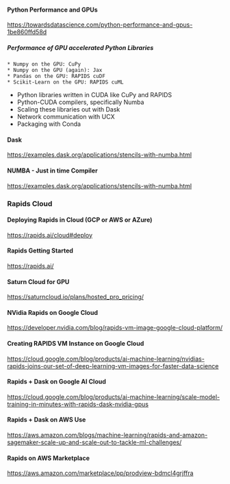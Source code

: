#### Python Performance and GPUs

https://towardsdatascience.com/python-performance-and-gpus-1be860ffd58d

#####  Performance of GPU accelerated Python Libraries
    * Numpy on the GPU: CuPy
    * Numpy on the GPU (again): Jax
    * Pandas on the GPU: RAPIDS cuDF
    * Scikit-Learn on the GPU: RAPIDS cuML

  * Python libraries written in CUDA like CuPy and RAPIDS
  * Python-CUDA compilers, specifically Numba
  * Scaling these libraries out with Dask
  * Network communication with UCX
  * Packaging with Conda


#### Dask

https://examples.dask.org/applications/stencils-with-numba.html

#### NUMBA - Just in time Compiler

https://examples.dask.org/applications/stencils-with-numba.html


### Rapids Cloud
#### Deploying Rapids in Cloud (GCP or AWS or AZure)

https://rapids.ai/cloud#deploy

#### Rapids Getting Started
https://rapids.ai/


#### Saturn Cloud for GPU

https://saturncloud.io/plans/hosted_pro_pricing/




#### NVidia Rapids on Google Cloud

https://developer.nvidia.com/blog/rapids-vm-image-google-cloud-platform/

#### Creating RAPIDS VM Instance on Google Cloud

https://cloud.google.com/blog/products/ai-machine-learning/nvidias-rapids-joins-our-set-of-deep-learning-vm-images-for-faster-data-science



#### Rapids + Dask on Google AI Cloud

https://cloud.google.com/blog/products/ai-machine-learning/scale-model-training-in-minutes-with-rapids-dask-nvidia-gpus


#### Rapids + Dask on AWS Use

https://aws.amazon.com/blogs/machine-learning/rapids-and-amazon-sagemaker-scale-up-and-scale-out-to-tackle-ml-challenges/

#### Rapids on AWS Marketplace

https://aws.amazon.com/marketplace/pp/prodview-bdmcl4grjffra




